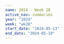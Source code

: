 ```yaml
---
name: 2024 - Week 20
active_nav: summaries
year: "2024"
week: "wk20"
start_date: "2024-05-13"
end_date: "2024-05-19"
---
```

